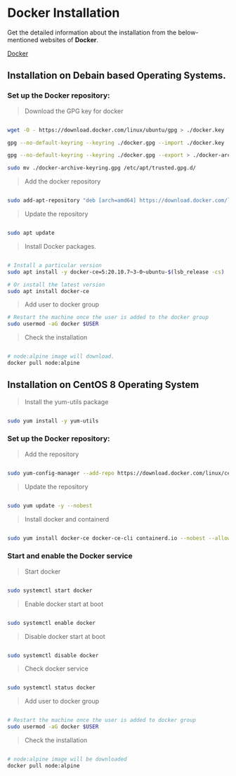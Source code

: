 # Docker Installation


Get the detailed information about the installation from the below-mentioned websites of **Docker**.

[Docker](https://docs.docker.com/)

## Installation on Debain based Operating Systems.

### Set up the Docker repository:

> Download the GPG key for docker

```bash

wget -O - https://download.docker.com/linux/ubuntu/gpg > ./docker.key

gpg --no-default-keyring --keyring ./docker.gpg --import ./docker.key

gpg --no-default-keyring --keyring ./docker.gpg --export > ./docker-archive-keyring.gpg

sudo mv ./docker-archive-keyring.gpg /etc/apt/trusted.gpg.d/

```


> Add the docker repository

```bash

sudo add-apt-repository "deb [arch=amd64] https://download.docker.com/linux/ubuntu $(lsb_release -cs) stable"

```

> Update the repository

```bash

sudo apt update

```


> Install Docker packages.

```bash

# Install a particular version
sudo apt install -y docker-ce=5:20.10.7~3-0~ubuntu-$(lsb_release -cs)

# Or install the latest version
sudo apt install docker-ce
```


> Add user to docker group
```bash
# Restart the machine once the user is added to the docker group
sudo usermod -aG docker $USER
```

> Check the installation
```bash

# node:alpine image will download.
docker pull node:alpine
```



## Installation on CentOS 8 Operating System


> Install the yum-utils package 

```bash

sudo yum install -y yum-utils

```


### Set up the Docker repository:

> Add the repository

```bash

sudo yum-config-manager --add-repo https://download.docker.com/linux/centos/docker-ce.repo

```


> Update the repository

```bash

sudo yum update -y --nobest

```


> Install docker and containerd

```bash

sudo yum install docker-ce docker-ce-cli containerd.io --nobest --allowerasing

```


### Start and enable the Docker service

> Start docker

```bash

sudo systemctl start docker

```


> Enable docker start at boot

```bash

sudo systemctl enable docker

```


> Disable docker start at boot

```bash

sudo systemctl disable docker

```


> Check docker service

```bash

sudo systemctl status docker

```


> Add user to docker group
```bash

# Restart the machine once the user is added to docker group
sudo usermod -aG docker $USER
```


> Check the installation
```bash

# node:alpine image will be downloaded
docker pull node:alpine
```
